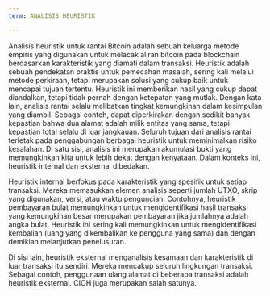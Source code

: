 ```yaml
---
term: ANALISIS HEURISTIK

---
```

Analisis heuristik untuk rantai Bitcoin adalah sebuah keluarga metode empiris yang digunakan untuk melacak aliran bitcoin pada blockchain berdasarkan karakteristik yang diamati dalam transaksi. Heuristik adalah sebuah pendekatan praktis untuk pemecahan masalah, sering kali melalui metode perkiraan, tetapi merupakan solusi yang cukup baik untuk mencapai tujuan tertentu. Heuristik ini memberikan hasil yang cukup dapat diandalkan, tetapi tidak pernah dengan ketepatan yang mutlak. Dengan kata lain, analisis rantai selalu melibatkan tingkat kemungkinan dalam kesimpulan yang diambil. Sebagai contoh, dapat diperkirakan dengan sedikit banyak kepastian bahwa dua alamat adalah milik entitas yang sama, tetapi kepastian total selalu di luar jangkauan. Seluruh tujuan dari analisis rantai terletak pada penggabungan berbagai heuristik untuk meminimalkan risiko kesalahan. Di satu sisi, analisis ini merupakan akumulasi bukti yang memungkinkan kita untuk lebih dekat dengan kenyataan. Dalam konteks ini, heuristik internal dan eksternal dibedakan.

Heuristik internal berfokus pada karakteristik yang spesifik untuk setiap transaksi. Mereka memasukkan elemen analisis seperti jumlah UTXO, skrip yang digunakan, versi, atau waktu penguncian. Contohnya, heuristik pembayaran bulat memungkinkan untuk mengidentifikasi hasil transaksi yang kemungkinan besar merupakan pembayaran jika jumlahnya adalah angka bulat. Heuristik ini sering kali memungkinkan untuk mengidentifikasi kembalian (uang yang dikembalikan ke pengguna yang sama) dan dengan demikian melanjutkan penelusuran.

Di sisi lain, heuristik eksternal menganalisis kesamaan dan karakteristik di luar transaksi itu sendiri. Mereka mencakup seluruh lingkungan transaksi. Sebagai contoh, penggunaan ulang alamat di beberapa transaksi adalah heuristik eksternal. CIOH juga merupakan salah satunya.